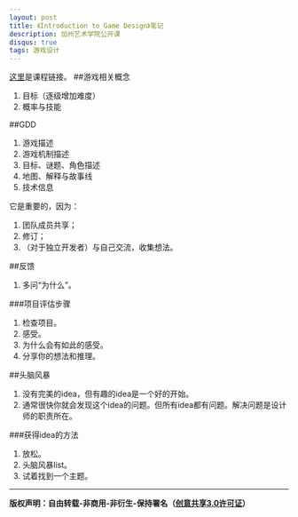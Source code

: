 ```yaml
---
layout: post
title: 《Introduction to Game Design》笔记
description: 加州艺术学院公开课
disqus: true
tags: 游戏设计
---
```

[这里](https://www.coursera.org/learn/game-design)是课程链接。
##游戏相关概念
1. 目标（逐级增加难度）
2. 概率与技能

##GDD
1. 游戏描述
2. 游戏机制描述
3. 目标、谜题、角色描述
4. 地图、解释与故事线
5. 技术信息

它是重要的，因为：
1. 团队成员共享；
2. 修订；
3. （对于独立开发者）与自己交流，收集想法。

##反馈
1. 多问“为什么”。

###项目评估步骤

1. 检查项目。
2. 感受。
3. 为什么会有如此的感受。
4. 分享你的想法和推理。

##头脑风暴
1. 没有完美的idea，但有趣的idea是一个好的开始。
2. 通常很快你就会发现这个idea的问题。但所有idea都有问题。解决问题是设计师的职责所在。

###获得idea的方法
1. 放松。
2. 头脑风暴list。
3. 试着找到一个主题。





---
**版权声明：自由转载-非商用-非衍生-保持署名（[创意共享3.0许可证](https://creativecommons.org/licenses/by-nc-nd/3.0/deed.zh)）**